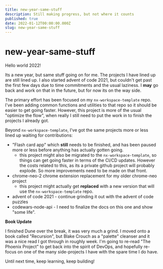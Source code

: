 ```yaml
---
title: new-year-same-stuff
description: Still making progress, but not where it counts
published: true
date: 2022-01-12T00:00:00.000Z
slug: new-year-same-stuff
---
```


# new-year-same-stuff

Hello world 2022!

Its a new year, but same stuff going on for me. The projects I have lined up are still lined up. I also started advent of code 2021, but couldn't get past the first few days due to time commitments and the usual laziness. I **may** go back and work on that in the future, but for now its on the way side.

The primary effort has been focused on my `nx-workspace-template` repo. I've been adding common functions and utilities to that repo so it should be easier to get going faster. However, this project is more of the usual "optimize the flow", when really I still need to put the work in to finish the projects I already got.

Beyond `nx-workspace-template`, I've got the same projects more or less lined up waiting for contributions:

- "Flash card app" which **still** needs to be finished, and has been paused more or less before anything has actually gotten going.
  - this project might also be migrated to the `nx-workspace-template`, so things can get going faster in terms of the CI/CD updates. However the costs related to this, as its a private github project will probably explode. So more improvements need to be made on that front.
- chrome-neo-2 chrome extension replacement for my older chrome-neo project
  - this project might actually get **replaced** with a new version that will use the `nx-workspace-template` repo.
- advent of code 2021 - continue grinding it out with the advent of code puzzles
- codewars-node-api - I need to finalize the docs on this one and show "some life".

**Book Update**

I finished Dune over the break, it was very much a grind. I moved onto a book called "Recursion", but Blake Crouch as a "palette" cleanser and it was a nice read I got through in roughly week.
I'm going to re-read "The Phoenix Project" to get back into the spirit of DevOps, and hopefully re-focus on one of the many side-projects I have with the spare time I do have.

Until next time, keep learning, keep building!
